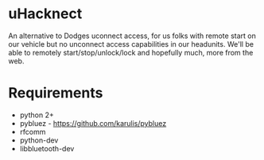 # uHacknect
An alternative to Dodges uconnect access, for us folks with remote start on our vehicle but no unconnect access capabilities in our headunits. We'll be able to remotely start/stop/unlock/lock and hopefully much, more from the web.

# Requirements
*  python 2+
*  pybluez - https://github.com/karulis/pybluez
*  rfcomm
*  python-dev
*  libbluetooth-dev
